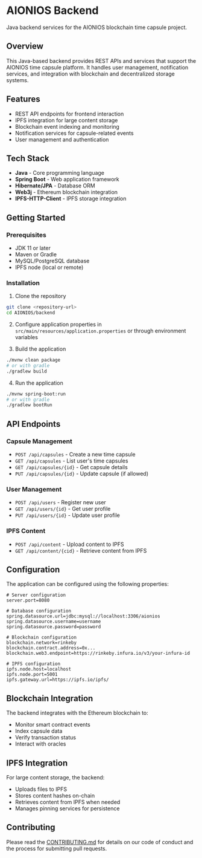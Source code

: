 # AIONIOS Backend

Java backend services for the AIONIOS blockchain time capsule project.

## Overview

This Java-based backend provides REST APIs and services that support the AIONIOS time capsule platform. It handles user management, notification services, and integration with blockchain and decentralized storage systems.

## Features

- REST API endpoints for frontend interaction
- IPFS integration for large content storage
- Blockchain event indexing and monitoring
- Notification services for capsule-related events
- User management and authentication

## Tech Stack

- **Java** - Core programming language
- **Spring Boot** - Web application framework
- **Hibernate/JPA** - Database ORM
- **Web3j** - Ethereum blockchain integration
- **IPFS-HTTP-Client** - IPFS storage integration

## Getting Started

### Prerequisites

- JDK 11 or later
- Maven or Gradle
- MySQL/PostgreSQL database
- IPFS node (local or remote)

### Installation

1. Clone the repository
```bash
git clone <repository-url>
cd AIONIOS/backend
```

2. Configure application properties in `src/main/resources/application.properties` or through environment variables

3. Build the application
```bash
./mvnw clean package
# or with gradle
./gradlew build
```

4. Run the application
```bash
./mvnw spring-boot:run
# or with gradle
./gradlew bootRun
```

## API Endpoints

### Capsule Management
- `POST /api/capsules` - Create a new time capsule
- `GET /api/capsules` - List user's time capsules
- `GET /api/capsules/{id}` - Get capsule details
- `PUT /api/capsules/{id}` - Update capsule (if allowed)

### User Management
- `POST /api/users` - Register new user
- `GET /api/users/{id}` - Get user profile
- `PUT /api/users/{id}` - Update user profile

### IPFS Content
- `POST /api/content` - Upload content to IPFS
- `GET /api/content/{cid}` - Retrieve content from IPFS

## Configuration

The application can be configured using the following properties:

```
# Server configuration
server.port=8080

# Database configuration
spring.datasource.url=jdbc:mysql://localhost:3306/aionios
spring.datasource.username=username
spring.datasource.password=password

# Blockchain configuration
blockchain.network=rinkeby
blockchain.contract.address=0x...
blockchain.web3.endpoint=https://rinkeby.infura.io/v3/your-infura-id

# IPFS configuration
ipfs.node.host=localhost
ipfs.node.port=5001
ipfs.gateway.url=https://ipfs.io/ipfs/
```

## Blockchain Integration

The backend integrates with the Ethereum blockchain to:
- Monitor smart contract events
- Index capsule data
- Verify transaction status
- Interact with oracles

## IPFS Integration

For large content storage, the backend:
- Uploads files to IPFS
- Stores content hashes on-chain
- Retrieves content from IPFS when needed
- Manages pinning services for persistence

## Contributing

Please read the [CONTRIBUTING.md](../CONTRIBUTING.md) for details on our code of conduct and the process for submitting pull requests.
